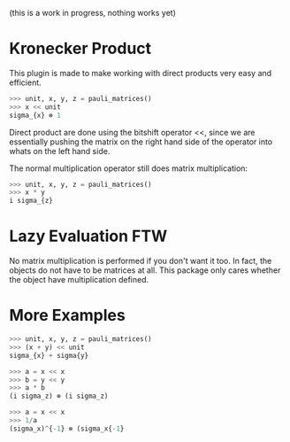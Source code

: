 (this is a work in progress, nothing works yet)

Kronecker Product
=================

This plugin is made to make working with direct products very easy and efficient.

```python
>>> unit, x, y, z = pauli_matrices()
>>> x << unit
sigma_{x} ⊗ 1
```

Direct product are done using the bitshift operator <<, since we are essentially 
pushing the matrix on the right hand side of the operator into whats on the left 
hand side.

The normal multiplication operator still does matrix multiplication:

```python
>>> unit, x, y, z = pauli_matrices()
>>> x * y
i sigma_{z}
```

Lazy Evaluation FTW
===================

No matrix multiplication is performed if you don't want it too. In fact, the 
objects do not have to be matrices at all. This package only cares whether the 
object have multiplication defined.

More Examples
=============
```python
>>> unit, x, y, z = pauli_matrices()
>>> (x + y) << unit
sigma_{x} + sigma{y}
```

```python
>>> a = x << x
>>> b = y << y
>>> a * b
(i sigma_z) ⊗ (i sigma_z)
```

```python
>>> a = x << x
>>> 1/a
(sigma_x)^{-1} ⊗ (sigma_x{-1}
```

